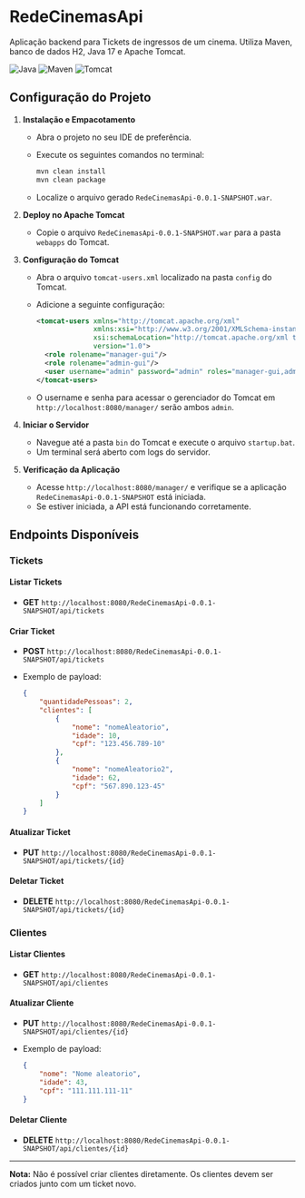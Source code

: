 # RedeCinemasApi

Aplicação backend para Tickets de ingressos de um cinema. Utiliza Maven, banco de dados H2, Java 17 e Apache Tomcat.

![Java](https://img.shields.io/badge/Java-17-blue)
![Maven](https://img.shields.io/badge/Maven-3.9.9-blue)
![Tomcat](https://img.shields.io/badge/Tomcat-10.1.39-yellow)

## Configuração do Projeto

1. **Instalação e Empacotamento**
   - Abra o projeto no seu IDE de preferência.
   - Execute os seguintes comandos no terminal:

     ```sh
     mvn clean install
     mvn clean package
     ```

   - Localize o arquivo gerado `RedeCinemasApi-0.0.1-SNAPSHOT.war`.

2. **Deploy no Apache Tomcat**
   - Copie o arquivo `RedeCinemasApi-0.0.1-SNAPSHOT.war` para a pasta `webapps` do Tomcat.

3. **Configuração do Tomcat**
   - Abra o arquivo `tomcat-users.xml` localizado na pasta `config` do Tomcat.
   - Adicione a seguinte configuração:

     ```xml
     <tomcat-users xmlns="http://tomcat.apache.org/xml"
                   xmlns:xsi="http://www.w3.org/2001/XMLSchema-instance"
                   xsi:schemaLocation="http://tomcat.apache.org/xml tomcat-users.xsd"
                   version="1.0">
       <role rolename="manager-gui"/>
       <role rolename="admin-gui"/>
       <user username="admin" password="admin" roles="manager-gui,admin-gui"/>
     </tomcat-users>
     ```

   - O username e senha para acessar o gerenciador do Tomcat em `http://localhost:8080/manager/` serão ambos `admin`.

4. **Iniciar o Servidor**
   - Navegue até a pasta `bin` do Tomcat e execute o arquivo `startup.bat`.
   - Um terminal será aberto com logs do servidor.

5. **Verificação da Aplicação**
   - Acesse `http://localhost:8080/manager/` e verifique se a aplicação `RedeCinemasApi-0.0.1-SNAPSHOT` está iniciada.
   - Se estiver iniciada, a API está funcionando corretamente.

## Endpoints Disponíveis

### Tickets

#### Listar Tickets
- **GET** `http://localhost:8080/RedeCinemasApi-0.0.1-SNAPSHOT/api/tickets`

#### Criar Ticket
- **POST** `http://localhost:8080/RedeCinemasApi-0.0.1-SNAPSHOT/api/tickets`
- Exemplo de payload:

  ```json
  {
      "quantidadePessoas": 2,
      "clientes": [
          {
              "nome": "nomeAleatorio",
              "idade": 10,
              "cpf": "123.456.789-10"
          },
          {
              "nome": "nomeAleatorio2",
              "idade": 62,
              "cpf": "567.890.123-45"
          }
      ]
  }
  ```

#### Atualizar Ticket
- **PUT** `http://localhost:8080/RedeCinemasApi-0.0.1-SNAPSHOT/api/tickets/{id}`

#### Deletar Ticket
- **DELETE** `http://localhost:8080/RedeCinemasApi-0.0.1-SNAPSHOT/api/tickets/{id}`

### Clientes

#### Listar Clientes
- **GET** `http://localhost:8080/RedeCinemasApi-0.0.1-SNAPSHOT/api/clientes`

#### Atualizar Cliente
- **PUT** `http://localhost:8080/RedeCinemasApi-0.0.1-SNAPSHOT/api/clientes/{id}`
- Exemplo de payload:

  ```json
  {
      "nome": "Nome aleatorio",
      "idade": 43,
      "cpf": "111.111.111-11"
  }
  ```

#### Deletar Cliente
- **DELETE** `http://localhost:8080/RedeCinemasApi-0.0.1-SNAPSHOT/api/clientes/{id}`

---

**Nota:** Não é possível criar clientes diretamente. Os clientes devem ser criados junto com um ticket novo.
